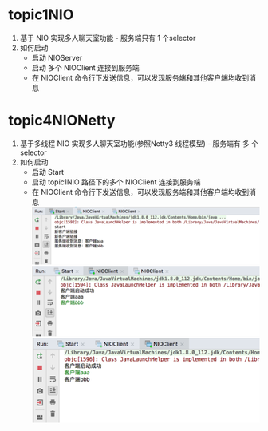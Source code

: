 # topic1NIO
1. 基于 NIO 实现多人聊天室功能 - 服务端只有 1 个selector
2. 如何启动
    - 启动 NIOServer
    - 启动 多个 NIOClient 连接到服务端
    - 在 NIOClient 命令行下发送信息，可以发现服务端和其他客户端均收到消息

# topic4NIONetty
1. 基于多线程 NIO 实现多人聊天室功能(参照Netty3 线程模型) - 服务端有 多 个selector
2. 如何启动
    - 启动 Start
    - 启动 topic1NIO 路径下的多个 NIOClient 连接到服务端
    - 在 NIOClient 命令行下发送信息，可以发现服务端和其他客户端均收到消息
![服务端启动](./images/start.png "服务端启动")
![客户端1启动](./images/client1.png "服务端1启动")
![客户端2启动](./images/client2.png "服务端2启动")






